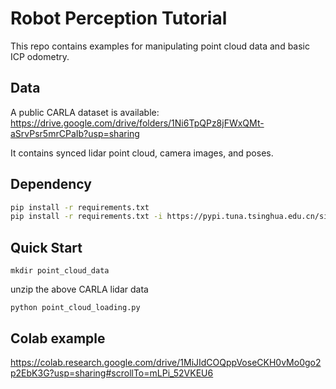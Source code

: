 # Robot Perception Tutorial

This repo contains examples for manipulating point cloud data and basic ICP odometry.

## Data
A public CARLA dataset is available: https://drive.google.com/drive/folders/1Ni6TpQPz8jFWxQMt-aSrvPsr5mrCPaIb?usp=sharing

It contains synced lidar point cloud, camera images, and poses.

## Dependency

```bash
pip install -r requirements.txt
pip install -r requirements.txt -i https://pypi.tuna.tsinghua.edu.cn/simple
```

## Quick Start

`mkdir point_cloud_data`

unzip the above CARLA lidar data

`python point_cloud_loading.py`

## Colab example
https://colab.research.google.com/drive/1MiJIdCOQppVoseCKH0vMo0go2p2EbK3G?usp=sharing#scrollTo=mLPi_52VKEU6